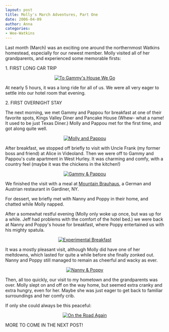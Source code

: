 ```yaml
---
layout: post
title: Molly's March Adventures, Part One
date: 2006-04-09
author: Anna
categories:
- Wee-Watkins
---
```


Last month (March) was an exciting one around the northernmost Watkins homestead, especially for our newest member. Molly visited all of her grandparents, and experienced some memorable firsts:

1\. FIRST LONG CAR TRIP

<div class="figure" align="center"><a href="http://www.flickr.com/photo.gne?id=126018648"><img class="photo" src="http://static.flickr.com/36/126018648_96313087a4.jpg" alt="To Gammy's House We Go" border="0"></a> </div>

At nearly 5 hours, it was a long ride for all of us. We were all very eager to settle into our hotel room that evening.

2\. FIRST OVERNIGHT STAY

The next morning, we met Gammy and Pappou for breakfast at one of their favorite spots, Kings Valley Diner and Pancake House (Whew- what a name! It used to be just Texas Diner.) Molly and Pappou met for the first time, and got along quite well.

<div class="figure" align="center"><a href="http://www.flickr.com/photo.gne?id=126095852"><img class="photo" src="http://static.flickr.com/50/126095852_6c52d1a375.jpg" alt="Molly and Pappou" border="0"></a> </div>

After breakfast, we stopped off briefly to visit with Uncle Frank (my former boss and friend) at Alice in Videoland. Then we were off to Gammy and Pappou's cute apartment in West Hurley. It was charming and comfy, with a country feel (maybe it was the chickens in the kitchen!)

<div class="figure" align="center"><a href="http://www.flickr.com/photo.gne?id=126024473"><img class="photo" src="http://static.flickr.com/44/126024473_3e4e84dcfc.jpg" alt="Gammy &amp; Pappou" border="0"></a> </div>

We finished the visit with a meal at <a href="http://www.mountainbrauhaus.com/">Mountain Brauhaus</a>, a German and Austrian restaurant in Gardiner, NY.

For dessert, we briefly met with Nanny and Poppy in their home, and chatted while Molly napped.

After a somewhat restful evening (Molly only woke up once, but was up for a while. Jeff had problems with the comfort of the hotel bed.) we were back at Nanny and Poppy's house for breakfast, where Poppy entertained us with his mighty spatula.

<div class="figure" align="center"><a href="http://www.flickr.com/photo.gne?id=126075687"><img class="photo" src="http://static.flickr.com/55/126075687_f368932bd2.jpg" alt="Experimental Breakfast" border="0"></a> </div>

It was a mostly pleasant visit, although Molly did have one of her meltdowns, which lasted for quite a while before she finally zonked out. Nanny and Poppy still managed to remain as cheerful and wacky as ever.

<div class="figure" align="center"><a href="http://www.flickr.com/photo.gne?id=126050128"><img class="photo" src="http://static.flickr.com/1/126050128_3328eaeb3f.jpg" alt="Nanny &amp; Poppy" border="0"></a> </div>

Then, all too quickly, our visit to my hometown and the grandparents was over. Molly slept on and off on the way home, but seemed extra cranky and extra hungry, even for her. Maybe she was just eager to get back to familiar surroundings and her comfy crib.

If only she could always be this peaceful:

<div class="figure" align="center"><a href="http://www.flickr.com/photo.gne?id=126017432"><img class="photo" src="http://static.flickr.com/41/126017432_8d172172d7.jpg" alt="On the Road Again" border="0"></a> </div>

MORE TO COME IN THE NEXT POST!
